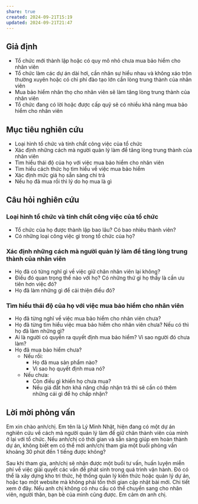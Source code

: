 ```yaml
---
share: true
created: 2024-09-21T15:19
updated: 2024-09-21T21:47
---
```

## Giả định
- Tổ chức mới thành lập hoặc có quy mô nhỏ chưa mua bảo hiểm cho nhân viên 
- Tổ chức làm các dự án dài hơi, cần nhân sự hiểu nhau và không xáo trộn thường xuyên hoặc có chi phí đào tạo lớn cần lòng trung thành của nhân viên 
- Mua bảo hiểm nhân thọ cho nhân viên sẽ làm tăng lòng trung thành của nhân viên
- Tổ chức đang có lời hoặc được cấp quỹ sẽ có nhiều khả năng mua bảo hiểm cho nhân viên

## Mục tiêu nghiên cứu
- Loại hình tổ chức và tính chất công việc của tổ chức 
- Xác định những cách mà người quản lý làm để tăng lòng trung thành của nhân viên
- Tìm hiểu thái độ của họ với việc mua bảo hiểm cho nhân viên
- Tìm hiểu cách thức họ tìm hiểu về việc mua bảo hiểm 
- Xác định mức giá họ sẵn sàng chi trả
- Nếu họ đã mua rồi thì lý do họ mua là gì

## Câu hỏi nghiên cứu
### Loại hình tổ chức và tính chất công việc của tổ chức 
- Tổ chức của họ được thành lập bao lâu? Có bao nhiêu thành viên?
- Có những loại công việc gì trong tổ chức của họ?

### Xác định những cách mà người quản lý làm để tăng lòng trung thành của nhân viên
- Họ đã có từng nghĩ gì về việc giữ chân nhân viên lại không?
- Điều đó quan trọng thế nào với họ? Có những thứ gì họ thấy là cần ưu tiên hơn việc đó?
- Họ đã làm những gì để cải thiện điều đó?

### Tìm hiểu thái độ của họ với việc mua bảo hiểm cho nhân viên
- Họ đã từng nghĩ về việc mua bảo hiểm cho nhân viên chưa?
- Họ đã từng tìm hiểu việc mua bảo hiểm cho nhân viên chưa? Nếu có thì họ đã làm những gì?
- Ai là người có quyền ra quyết định mua bảo hiểm? Vì sao người đó chưa làm?
- Họ đã mua bảo hiểm chưa?
    - Nếu rồi:
        - Họ đã mua sản phẩm nào? 
        - Vì sao họ quyết định mua nó?
    - Nếu chưa:
        - Còn điều gì khiến họ chưa mua? 
        - Nếu giá đắt hơn khả năng chấp nhận trả thì sẽ cần có thêm những cái gì để họ chấp nhận?

## Lời mời phỏng vấn
Em xin chào anh/chị. Em tên là Lý Minh Nhật, hiện đang có một dự án nghiên cứu về cách mà người quản lý làm để giữ chân thành viên của mình ở lại với tổ chức. Nếu anh/chị có thời gian và sẵn sàng giúp em hoàn thành dự án, không biết em có thể mời anh/chị tham gia một buổi phỏng vấn khoảng 30 phút đến 1 tiếng được không?

Sau khi tham gia, anh/chị sẽ nhận được một buổi tư vấn, huấn luyện miễn phí về việc giải quyết các vấn đề phát sinh trong quá trình vận hành. Đó có thể là xây dựng kho tri thức, hệ thống quản lý kiến thức hoặc quản lý dự án, hoặc tạo một website mà không phải tốn thời gian cập nhật bài mới. Chi tiết xem ở đây. Nếu anh chị không có nhu cầu có thể chuyển sang cho nhân viên, người thân, bạn bè của mình cũng được. Em cảm ơn anh chị.